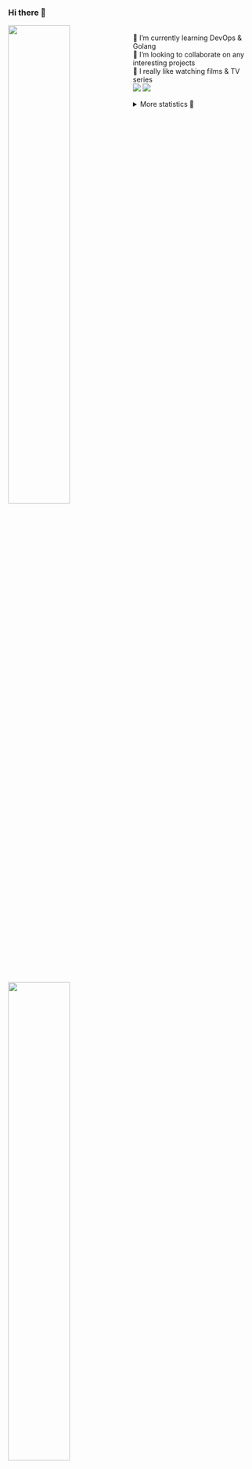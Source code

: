 ### Hi there 👋


[<img align="left" width="50%" src="https://github-readme-stats.vercel.app/api?username=rufusnufus&hide=issues&show_icons=true&count_private=true&theme=transparent&title_color=FF6F40&text_color=FBF9F8&icon_color=F48242&hide_border=true&hide_title=true#gh-dark-mode-only">](https://metrics.lecoq.io/rufusnufus#gh-dark-mode-only)
[<img align="left" width="50%" src="https://github-readme-stats.vercel.app/api?username=rufusnufus&hide=issues&show_icons=true&count_private=true&theme=transparent&title_color=FF6533&text_color=4D4644&icon_color=FF8038&hide_border=true&hide_title=true#gh-light-mode-only">](https://metrics.lecoq.io/rufusnufus#gh-light-mode-only)

<p>
  <br>
  🌱 I’m currently learning DevOps & Golang</br>
  👯 I’m looking to collaborate on any interesting projects</br>
  🎥 I really like watching films & TV series</br>
  <a href="https://linkedin.com/in/rufusnufus"><img src="https://img.shields.io/badge/linkedin-0077B5.svg?style=for-the-badge&logo=linkedin&logoColor=white"/></a>
  <a href="https://t.me/rufusnufus"><img src="https://img.shields.io/badge/-telegram-black?style=for-the-badge&color=blue&logo=telegram"/></a>
</p>

<p text-align="left">
<details>
  <summary>More statistics 👀</summary><br/>

<!--START_SECTION:waka-->
![Code Time](http://img.shields.io/badge/Code%20Time-476%20hrs%201%20min-blue)

![Profile Views](http://img.shields.io/badge/Profile%20Views-5-blue)

**I'm an Early 🐤** 

```text
🌞 Morning                8637 commits        █████░░░░░░░░░░░░░░░░░░░░   21.93 % 
🌆 Daytime                22672 commits       ██████████████░░░░░░░░░░░   57.57 % 
🌃 Evening                7198 commits        █████░░░░░░░░░░░░░░░░░░░░   18.28 % 
🌙 Night                  873 commits         █░░░░░░░░░░░░░░░░░░░░░░░░   02.22 % 
```
📅 **I'm Most Productive on Monday** 

```text
Monday                   8046 commits        █████░░░░░░░░░░░░░░░░░░░░   20.43 % 
Tuesday                  7437 commits        █████░░░░░░░░░░░░░░░░░░░░   18.89 % 
Wednesday                7886 commits        █████░░░░░░░░░░░░░░░░░░░░   20.03 % 
Thursday                 7357 commits        █████░░░░░░░░░░░░░░░░░░░░   18.68 % 
Friday                   7042 commits        ████░░░░░░░░░░░░░░░░░░░░░   17.88 % 
Saturday                 710 commits         ░░░░░░░░░░░░░░░░░░░░░░░░░   01.80 % 
Sunday                   902 commits         █░░░░░░░░░░░░░░░░░░░░░░░░   02.29 % 
```


📊 **This Week I Spent My Time On** 

```text
💬 Programming Languages: 
YAML                     3 hrs 11 mins       ███████████████░░░░░░░░░░   58.11 % 
Other                    1 hr 28 mins        ███████░░░░░░░░░░░░░░░░░░   26.90 % 
HCL                      29 mins             ██░░░░░░░░░░░░░░░░░░░░░░░   09.00 % 
Smarty                   7 mins              █░░░░░░░░░░░░░░░░░░░░░░░░   02.28 % 
GDScript3                6 mins              █░░░░░░░░░░░░░░░░░░░░░░░░   02.08 % 

🔥 Editors: 
VS Code                  4 hrs 5 mins        ███████████████████░░░░░░   74.71 % 
iTerm2                   1 hr 23 mins        ██████░░░░░░░░░░░░░░░░░░░   25.29 % 
```

**I Mostly Code in Java** 

```text
Python                   17 repos            ███░░░░░░░░░░░░░░░░░░░░░░   11.81 % 
Smarty                   11 repos            ██░░░░░░░░░░░░░░░░░░░░░░░   07.64 % 
HCL                      7 repos             █░░░░░░░░░░░░░░░░░░░░░░░░   04.86 % 
Kotlin                   5 repos             █░░░░░░░░░░░░░░░░░░░░░░░░   03.47 % 
HTML                     5 repos             █░░░░░░░░░░░░░░░░░░░░░░░░   03.47 % 
```




 Last Updated on 17/10/2023 00:59:47 UTC
<!--END_SECTION:waka-->

</details>
</p>
